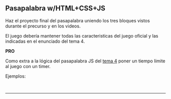 ## Pasapalabra w/HTML+CSS+JS

Haz el proyecto final del pasapalabra uniendo los tres bloques vistos durante el precurso y en los videos.

El juego debería mantener todas las caracteristicas del juego oficial y las indicadas en el enunciado del tema 4.

**PRO**

Como extra a la lógica del pasapalabra JS del [tema 4](../tema4.md) poner un tiempo límite al juego con un timer.

Ejemplos:

<img src="https://raw.githubusercontent.com/MarioTerron/pasapalabra/master/img/01.jpg" alt="">

<img src="https://d26dzxoao6i3hh.cloudfront.net/items/1C130s362L0P3d0N0F1b/Image%202017-11-10%20at%2011.56.00%20a.%20m..png?v=057f3235" alt="">

<img src="https://raw.githubusercontent.com/misan7/pasapalabra-8bits/master/images/ingame.png" alt="">

---


